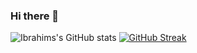 ### Hi there 👋
![Ibrahims's GitHub stats](https://github-readme-stats.vercel.app/api?username=IbrahimNabid&show_icons=true&theme=radical)
[![GitHub Streak](https://streak-stats.demolab.com/?user=IbrahimNabid)](https://git.io/streak-stats)


